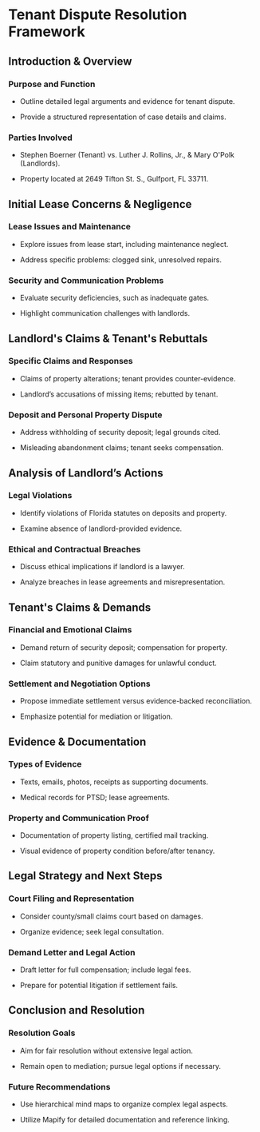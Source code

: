# Tenant Dispute Resolution Framework

  

## Introduction & Overview

  

### Purpose and Function

  

- Outline detailed legal arguments and evidence for tenant dispute.

  

- Provide a structured representation of case details and claims.

  

### Parties Involved

  

- Stephen Boerner (Tenant) vs. Luther J. Rollins, Jr., & Mary O'Polk (Landlords).

  

- Property located at 2649 Tifton St. S., Gulfport, FL 33711.

  

## Initial Lease Concerns & Negligence

  

### Lease Issues and Maintenance

  

- Explore issues from lease start, including maintenance neglect.

  

- Address specific problems: clogged sink, unresolved repairs.

  

### Security and Communication Problems

  

- Evaluate security deficiencies, such as inadequate gates.

  

- Highlight communication challenges with landlords.

  

## Landlord's Claims & Tenant's Rebuttals

  

### Specific Claims and Responses

  

- Claims of property alterations; tenant provides counter-evidence.

  

- Landlord’s accusations of missing items; rebutted by tenant.

  

### Deposit and Personal Property Dispute

  

- Address withholding of security deposit; legal grounds cited.

  

- Misleading abandonment claims; tenant seeks compensation.

  

## Analysis of Landlord’s Actions

  

### Legal Violations

  

- Identify violations of Florida statutes on deposits and property.

  

- Examine absence of landlord-provided evidence.

  

### Ethical and Contractual Breaches

  

- Discuss ethical implications if landlord is a lawyer.

  

- Analyze breaches in lease agreements and misrepresentation.

  

## Tenant's Claims & Demands

  

### Financial and Emotional Claims

  

- Demand return of security deposit; compensation for property.

  

- Claim statutory and punitive damages for unlawful conduct.

  

### Settlement and Negotiation Options

  

- Propose immediate settlement versus evidence-backed reconciliation.

  

- Emphasize potential for mediation or litigation.

  

## Evidence & Documentation

  

### Types of Evidence

  

- Texts, emails, photos, receipts as supporting documents.

  

- Medical records for PTSD; lease agreements.

  

### Property and Communication Proof

  

- Documentation of property listing, certified mail tracking.

  

- Visual evidence of property condition before/after tenancy.

  

## Legal Strategy and Next Steps

  

### Court Filing and Representation

  

- Consider county/small claims court based on damages.

  

- Organize evidence; seek legal consultation.

  

### Demand Letter and Legal Action

  

- Draft letter for full compensation; include legal fees.

  

- Prepare for potential litigation if settlement fails.

  

## Conclusion and Resolution

  

### Resolution Goals

  

- Aim for fair resolution without extensive legal action.

  

- Remain open to mediation; pursue legal options if necessary.

  

### Future Recommendations

  

- Use hierarchical mind maps to organize complex legal aspects.

  

- Utilize Mapify for detailed documentation and reference linking.